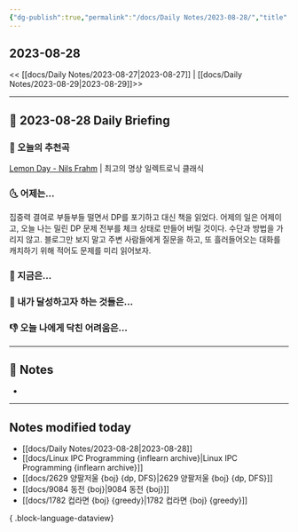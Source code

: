 ```yaml
---
{"dg-publish":true,"permalink":"/docs/Daily Notes/2023-08-28/","title":"2023-08-28","tags":[" DailyNote "]}
---
```



## 2023-08-28

<< [[docs/Daily Notes/2023-08-27\|2023-08-27]] | [[docs/Daily Notes/2023-08-29\|2023-08-29]]>>

---

## 📅 2023-08-28 Daily Briefing

### 🎵 오늘의 추천곡

[Lemon Day - Nils Frahm](https://youtu.be/fTMfkniIh40?feature=shared) | 최고의 명상 일렉트로닉 클래식 

### 🌜 어제는...

집중력 결여로 부들부들 떨면서 DP를 포기하고 대신 책을 읽었다. 어제의 일은 어제이고, 오늘 나는 밀린 DP 문제 전부를 체크 상태로 만들어 버릴 것이다. 수단과 방법을 가리지 않고. 블로그만 보지 말고 주변 사람들에게 질문을 하고, 또 흘러들어오는 대화를 캐치하기 위해 적어도 문제를 미리 읽어보자.

### 🙌 지금은...

### 🚀 내가 달성하고자 하는 것들은...

### 👎 오늘 나에게 닥친 어려움은...

---

## 📝 Notes

- 

---

## Notes modified today

- [[docs/Daily Notes/2023-08-28\|2023-08-28]]
- [[docs/Linux IPC Programming {inflearn archive}\|Linux IPC Programming {inflearn archive}]]
- [[docs/2629 양팔저울 {boj} {dp, DFS}\|2629 양팔저울 {boj} {dp, DFS}]]
- [[docs/9084 동전 {boj}\|9084 동전 {boj}]]
- [[docs/1782 컵라면 {boj} {greedy}\|1782 컵라면 {boj} {greedy}]]

{ .block-language-dataview}
